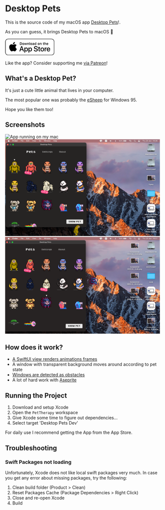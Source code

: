 # Desktop Pets

This is the source code of my macOS app [Desktop Pets](https://apps.apple.com/app/desktop-pets/id1575542220)!.

As you can guess, it brings Desktop Pets to macOS 🚀

[![Get it on the App Store](Gallery/appstore_badge.png)](https://apps.apple.com/app/desktop-pets/id1575542220)

Like the app? Consider supporting me [via Patreon](https://patreon.com/urinamara?utm_medium=clipboard_copy&utm_source=copyLink&utm_campaign=creatorshare_creator)!

## What's a Desktop Pet?

It's just a cute little animal that lives in your computer.

The most popular one was probably the [eSheep](https://github.com/Adrianotiger/desktopPet) for Windows 95.

Hope you like them too!

## Screenshots

![App running on my mac](Gallery/demo.gif)
![Homepage, light mode](Gallery/1.png)
![Settings, light mode](Gallery/3.png)

## How does it work?

* [A SwiftUI view renders animations frames](https://github.com/curzel-it/notagif)
* A window with transparent background moves around according to pet state
* [Windows are detected as obstacles](https://github.com/curzel-it/windows-detector)
* A lot of hard work with [Aseprite](https://github.com/aseprite/aseprite)

## Running the Project

1. Download and setup Xcode
1. Open the `PetTherapy` workspace
1. Give Xcode some time to figure out dependencies...
1. Select target 'Desktop Pets Dev'

For daily use I recommend getting the App from the App Store.

## Troubleshooting

### Swift Packages not loading
Unfortunately, Xcode does not like local swift packages very much. In case you get any error about missing packages, try the following:
1. Clean build folder (Product > Clean)
1. Reset Packages Cache (Package Dependencies > Right Click)
1. Close and re-open Xcode
1. Build   

